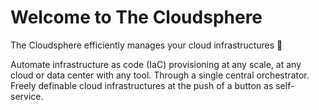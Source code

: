 # Welcome to The Cloudsphere

The Cloudsphere efficiently manages your cloud infrastructures 🚀

Automate infrastructure as code (IaC) provisioning at any scale,
at any cloud or data center with any tool. Through a single central
orchestrator. Freely definable cloud infrastructures at the push of
a button as self-service.
